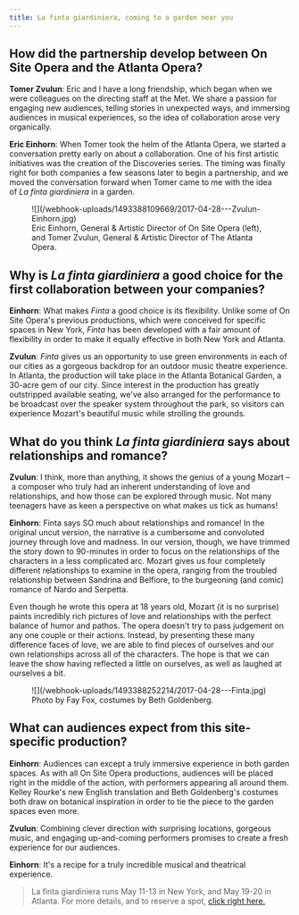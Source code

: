 ```yaml
---
title: La finta giardiniera, coming to a garden near you
---
```


## How did the partnership develop between On Site Opera and the Atlanta Opera?

**Tomer Zvulun**: Eric and I have a long friendship, which began when we were colleagues on the directing staff at the Met. We share a passion for engaging new audiences, telling stories in unexpected ways, and immersing audiences in musical experiences, so the idea of collaboration arose very organically.

**Eric Einhorn**: When Tomer took the helm of the Atlanta Opera, we started a conversation pretty early on about a collaboration. One of his first artistic initiatives was the creation of the Discoveries series. The timing was finally right for both companies a few seasons later to begin a partnership, and we moved the conversation forward when Tomer came to me with the idea of *La finta giardiniera* in a garden.

<figure data-type="image">
![](/webhook-uploads/1493388109669/2017-04-28---Zvulun-Einhorn.jpg)
<figcaption>Eric Einhorn, General & Artistic Director of On Site Opera (left), and Tomer Zvulun, General & Artistic Director of The Atlanta Opera.</figcaption>
</figure>

## Why is *La finta giardiniera* a good choice for the first collaboration between your companies?

**Einhorn**: What makes *Finta* a good choice is its flexibility. Unlike some of On Site Opera's previous productions, which were conceived for specific spaces in New York, *Finta* has been developed with a fair amount of flexibility in order to make it equally effective in both New York and Atlanta. 

**Zvulun**: *Finta* gives us an opportunity to use green environments in each of our cities as a gorgeous backdrop for an outdoor music theatre experience. In Atlanta, the production will take place in the Atlanta Botanical Garden, a 30-acre gem of our city. Since interest in the production has greatly outstripped available seating, we've also arranged for the performance to be broadcast over the speaker system throughout the park, so visitors can experience Mozart's beautiful music while strolling the grounds.

## What do you think *La finta giardiniera* says about relationships and romance?

**Zvulun**: I think, more than anything, it shows the genius of a young Mozart – a composer who truly had an inherent understanding of love and relationships, and how those can be explored through music. Not many teenagers have as keen a perspective on what makes us tick as humans!

**Einhorn**: Finta says SO much about relationships and romance! In the original uncut version, the narrative is a cumbersome and convoluted journey through love and madness. In our version, though, we have trimmed the story down to 90-minutes in order to focus on the relationships of the characters in a less complicated arc. Mozart gives us four completely different relationships to examine in the opera, ranging from the troubled relationship between Sandrina and Belfiore, to the burgeoning (and comic) romance of Nardo and Serpetta. 

Even though he wrote this opera at 18 years old, Mozart (it is no surprise) paints incredibly rich pictures of love and relationships with the perfect balance of humor and pathos. The opera doesn't try to pass judgement on any one couple or their actions. Instead, by presenting these many difference faces of love, we are able to find pieces of ourselves and our own relationships across all of the characters. The hope is that we can leave the show having reflected a little on ourselves, as well as laughed at ourselves a bit.

<figure data-type="image">
![](/webhook-uploads/1493388252214/2017-04-28---Finta.jpg)
<figcaption>Photo by Fay Fox, costumes by Beth Goldenberg.</figcaption>
</figure>

## What can audiences expect from this site-specific production?

**Einhorn**: Audiences can except a truly immersive experience in both garden spaces. As with all On Site Opera productions, audiences will be placed right in the middle of the action, with performers appearing all around them. Kelley Rourke's new English translation and Beth Goldenberg's costumes both draw on botanical inspiration in order to tie the piece to the garden spaces even more.

**Zvulun**: Combining clever direction with surprising locations, gorgeous music, and engaging up-and-coming performers promises to create a fresh experience for our audiences.

**Einhorn**: It's a recipe for a truly incredible musical and theatrical experience.

>La finta giardiniera runs May 11-13 in New York, and May 19-20 in Atlanta. For more details, and to reserve a spot, [click right here.](http://osopera.org/productions/secretgardener/)
